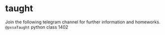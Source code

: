 # taught
Join the following telegram channel for further  information and homeworks. `@pxsaTaught`
python class 1402
